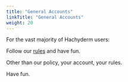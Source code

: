 ```yaml
---
title: "General Accounts"
linkTitle: "General Accounts"
weight: 20
---
```


For the vast majority of Hachyderm users:

Follow our [rules](https://hachyderm.io/about/more#rules) and have fun.

Other than our policy, your account, your rules.

Have fun.
